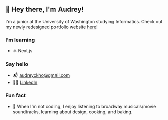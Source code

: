 ## 👋 Hey there, I'm Audrey!
I'm a junior at the University of Washington studying Informatics. Check out my newly redesigned portfolio website [here](http://audrey-kho.github.io/)!

<!-- ### I’m currently -->
<!-- - 🌱 ReThink @ UW: [SUB Initiative](https://www.subinitiative.com/) with an amazing team of student developers! -->

### I’m learning
- ⚛ Next.js

### Say hello
- 📬 [audreyckho@gmail.com](mailto:audreyckho@gmail.com)
- 👩‍🎓 [LinkedIn](https://www.linkedin.com/in/audrey-kho/)

### Fun fact
- 🍞 When I'm not coding, I enjoy listening to broadway musicals/movie soundtracks, learning about design, cooking, and baking.

